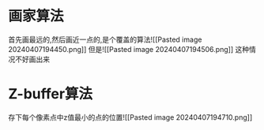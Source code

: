 # 画家算法
首先画最远的,然后画近一点的,是个覆盖的算法![[Pasted image 20240407194450.png]]
但是![[Pasted image 20240407194506.png]]
这种情况不好画出来
# Z-buffer算法
存下每个像素点中z值最小的点的位置![[Pasted image 20240407194710.png]]

